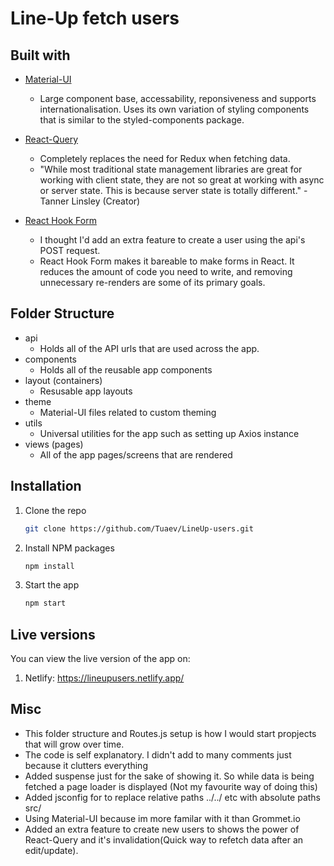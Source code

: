 # Line-Up fetch users

## Built with

- [Material-UI](https://material-ui.com/)

  - Large component base, accessability, reponsiveness and supports internationalisation. Uses its own variation of styling components that is similar to the styled-components package.

- [React-Query](https://react-query.tanstack.com/overview)

  - Completely replaces the need for Redux when fetching data.
  - "While most traditional state management libraries are great for working with client state, they are not so great at working with async or server state. This is because server state is totally different." - Tanner Linsley (Creator)

- [React Hook Form](https://react-hook-form.com/)
  - I thought I'd add an extra feature to create a user using the api's POST request.
  - React Hook Form makes it bareable to make forms in React. It reduces the amount of code you need to write, and removing unnecessary re-renders are some of its primary goals.

## Folder Structure

- api
  - Holds all of the API urls that are used across the app.
- components
  - Holds all of the reusable app components
- layout (containers)
  - Resusable app layouts
- theme
  - Material-UI files related to custom theming
- utils
  - Universal utilities for the app such as setting up Axios instance
- views (pages)
  - All of the app pages/screens that are rendered

## Installation

1. Clone the repo
   ```sh
   git clone https://github.com/Tuaev/LineUp-users.git
   ```
2. Install NPM packages
   ```sh
   npm install
   ```
3. Start the app

   ```sh
   npm start
   ```

## Live versions

You can view the live version of the app on:

1. Netlify: https://lineupusers.netlify.app/

## Misc

- This folder structure and Routes.js setup is how I would start propjects that will grow over time.
- The code is self explanatory. I didn't add to many comments just because it clutters everything
- Added suspense just for the sake of showing it. So while data is being fetched a page loader is displayed (Not my favourite way of doing this)
- Added jsconfig for to replace relative paths ../../ etc with absolute paths src/
- Using Material-UI because im more familar with it than Grommet.io
- Added an extra feature to create new users to shows the power of React-Query and it's invalidation(Quick way to refetch data after an edit/update).
